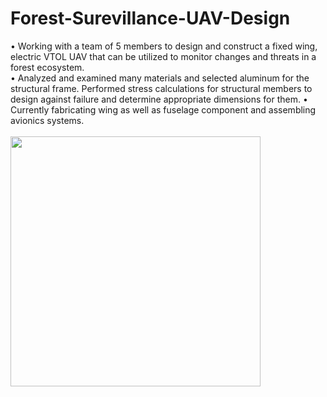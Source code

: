 # Forest-Surevillance-UAV-Design
•	Working with a team of 5 members to design and construct a fixed wing, electric VTOL UAV that can be utilized to monitor changes and threats in a forest ecosystem.  
•	Analyzed and examined many materials and selected aluminum for the structural frame. Performed stress calculations for structural members to design against failure and determine appropriate dimensions for them. 
•	Currently fabricating wing as well as fuselage component and assembling avionics systems.  
<br/>
<img src="https://user-images.githubusercontent.com/59025336/203612343-4a6c0394-3894-4a27-9049-5404b9406e2d.png" width="400">

